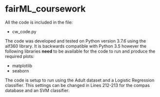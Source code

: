 # fairML_coursework
All the code is included in the file:

- cw_code.py

The code was developed and tested on Python version 3.7.6 using the aif360 library. It is backwards compatible with Python 3.5 however the following libraries **need** to be available for the code to run and produce the required plots:

- matplotlib
- seaborn

The code is setup to run using the Adult dataset and a Logistic Regression classifier. This settings can be changed in Lines 212-213 for the compas database and an SVM classifier.